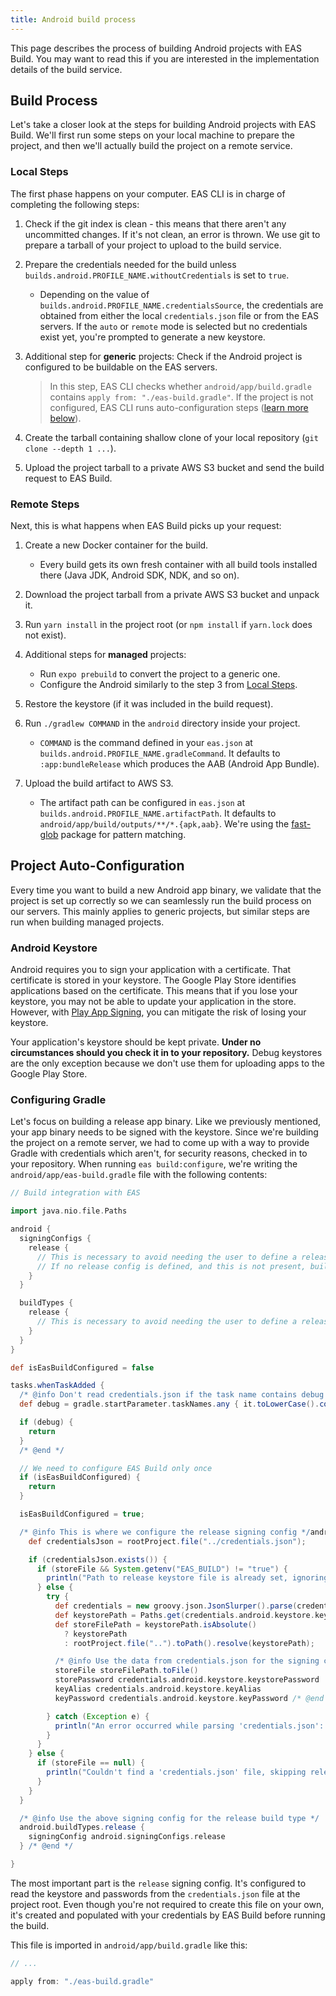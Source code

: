 ```yaml
---
title: Android build process
---
```


This page describes the process of building Android projects with EAS Build. You may want to read this if you are interested in the implementation details of the build service.

## Build Process

Let's take a closer look at the steps for building Android projects with EAS Build. We'll first run some steps on your local machine to prepare the project, and then we'll actually build the project on a remote service.

### Local Steps

The first phase happens on your computer. EAS CLI is in charge of completing the following steps:

1. Check if the git index is clean - this means that there aren't any uncommitted changes. If it's not clean, an error is thrown. We use git to prepare a tarball of your project to upload to the build service.
2. Prepare the credentials needed for the build unless `builds.android.PROFILE_NAME.withoutCredentials` is set to `true`.

   - Depending on the value of `builds.android.PROFILE_NAME.credentialsSource`, the credentials are obtained from either the local `credentials.json` file or from the EAS servers. If the `auto` or `remote` mode is selected but no credentials exist yet, you're prompted to generate a new keystore.

3. Additional step for **generic** projects: Check if the Android project is configured to be buildable on the EAS servers.

   > In this step, EAS CLI checks whether `android/app/build.gradle` contains `apply from: "./eas-build.gradle"`.
   > If the project is not configured, EAS CLI runs auto-configuration steps ([learn more below](#project-auto-configuration)).

4. Create the tarball containing shallow clone of your local repository (`git clone --depth 1 ...`).
5. Upload the project tarball to a private AWS S3 bucket and send the build request to EAS Build.

### Remote Steps

Next, this is what happens when EAS Build picks up your request:

1. Create a new Docker container for the build.

   - Every build gets its own fresh container with all build tools installed there (Java JDK, Android SDK, NDK, and so on).

2. Download the project tarball from a private AWS S3 bucket and unpack it.
3. Run `yarn install` in the project root (or `npm install` if `yarn.lock` does not exist).
4. Additional steps for **managed** projects:

   - Run `expo prebuild` to convert the project to a generic one.
   - Configure the Android similarly to the step 3 from [Local Steps](#local-steps).

5. Restore the keystore (if it was included in the build request).
6. Run `./gradlew COMMAND` in the `android` directory inside your project.

   - `COMMAND` is the command defined in your `eas.json` at `builds.android.PROFILE_NAME.gradleCommand`. It defaults to `:app:bundleRelease` which produces the AAB (Android App Bundle).

7. Upload the build artifact to AWS S3.

   - The artifact path can be configured in `eas.json` at `builds.android.PROFILE_NAME.artifactPath`. It defaults to `android/app/build/outputs/**/*.{apk,aab}`. We're using the [fast-glob](https://github.com/mrmlnc/fast-glob#pattern-syntax) package for pattern matching.

## Project Auto-Configuration

Every time you want to build a new Android app binary, we validate that the project is set up correctly so we can seamlessly run the build process on our servers. This mainly applies to generic projects, but similar steps are run when building managed projects.

### Android Keystore

Android requires you to sign your application with a certificate. That certificate is stored in your keystore. The Google Play Store identifies applications based on the certificate. This means that if you lose your keystore, you may not be able to update your application in the store. However, with [Play App Signing](https://developer.android.com/studio/publish/app-signing#app-signing-google-play), you can mitigate the risk of losing your keystore.

Your application's keystore should be kept private. **Under no circumstances should you check it in to your repository.** Debug keystores are the only exception because we don't use them for uploading apps to the Google Play Store.

### Configuring Gradle

Let's focus on building a release app binary. Like we previously mentioned, your app binary needs to be signed with the keystore. Since we're building the project on a remote server, we had to come up with a way to provide Gradle with credentials which aren't, for security reasons, checked in to your repository. When running `eas build:configure`, we're writing the `android/app/eas-build.gradle` file with the following contents:

<!-- prettier-ignore -->
```groovy
// Build integration with EAS

import java.nio.file.Paths

android {
  signingConfigs {
    release {
      // This is necessary to avoid needing the user to define a release signing config manually
      // If no release config is defined, and this is not present, build for assembleRelease will crash
    }
  }

  buildTypes {
    release {
      // This is necessary to avoid needing the user to define a release build type manually
    }
  }
}

def isEasBuildConfigured = false

tasks.whenTaskAdded {
  /* @info Don't read credentials.json if the task name contains debug */
  def debug = gradle.startParameter.taskNames.any { it.toLowerCase().contains('debug') }

  if (debug) {
    return
  }
  /* @end */

  // We need to configure EAS Build only once
  if (isEasBuildConfigured) {
    return
  }

  isEasBuildConfigured = true;

  /* @info This is where we configure the release signing config */android.signingConfigs.release/* @end */  {
    def credentialsJson = rootProject.file("../credentials.json");

    if (credentialsJson.exists()) {
      if (storeFile && System.getenv("EAS_BUILD") != "true") {
        println("Path to release keystore file is already set, ignoring 'credentials.json'")
      } else {
        try {
          def credentials = new groovy.json.JsonSlurper().parse(credentialsJson)
          def keystorePath = Paths.get(credentials.android.keystore.keystorePath);
          def storeFilePath = keystorePath.isAbsolute()
            ? keystorePath
            : rootProject.file("..").toPath().resolve(keystorePath);

          /* @info Use the data from credentials.json for the signing config */
          storeFile storeFilePath.toFile()
          storePassword credentials.android.keystore.keystorePassword
          keyAlias credentials.android.keystore.keyAlias
          keyPassword credentials.android.keystore.keyPassword /* @end */

        } catch (Exception e) {
          println("An error occurred while parsing 'credentials.json': " + e.message)
        }
      }
    } else {
      if (storeFile == null) {
        println("Couldn't find a 'credentials.json' file, skipping release keystore configuration")
      }
    }
  }

  /* @info Use the above signing config for the release build type */
  android.buildTypes.release {
    signingConfig android.signingConfigs.release
  } /* @end */

}
```

The most important part is the `release` signing config. It's configured to read the keystore and passwords from the `credentials.json` file at the project root. Even though you're not required to create this file on your own, it's created and populated with your credentials by EAS Build before running the build.

This file is imported in `android/app/build.gradle` like this:

```groovy
// ...

apply from: "./eas-build.gradle"
```
